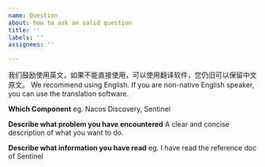 ```yaml
---
name: Question
about: how to ask an valid question
title: ''
labels: ''
assignees: ''

---
```


我们鼓励使用英文，如果不能直接使用，可以使用翻译软件，您仍旧可以保留中文原文。
We recommend using English. If you are non-native English speaker, you can use the translation software. 


**Which Component**
eg. Nacos Discovery, Sentinel

**Describe what problem you have encountered**
A clear and concise description of what you want to do.

**Describe what information you have read**
eg. I have read the reference doc of Sentinel
